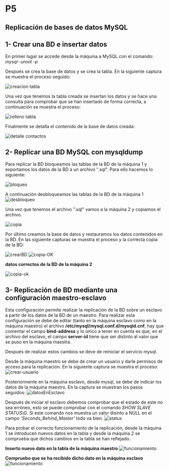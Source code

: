 # P5
## Replicación de bases de datos MySQL

## 1- Crear una BD e insertar datos

En primer lugar se accede desde la máquina a MySQL con el comando:
*mysql -uroot -p*

Después se crea la base de datos y se crea la tabla. En la siguiente captura se muestra el proceso seguido:

![creacion tabla](https://github.com/Jebaal17/SWAP_2018/blob/master/Practicas/imagenes/P5/crear_tabla.png)

Una vez que tenemos la tabla creada se insertan los datos y se hace una consulta para comprobar que se han insertado de forma correcta, a continuación se muestra el proceso:

![relleno tabla](https://github.com/Jebaal17/SWAP_2018/blob/master/Practicas/imagenes/P5/datosInsertados.png)

Finalmente se detalla el contenido de la base de datos creada:

![detalle contactos](https://github.com/Jebaal17/SWAP_2018/blob/master/Practicas/imagenes/P5/detalles.png)

## 2- Replicar una BD MySQL con mysqldump

Para replicar la BD bloqueamos las tablas de la BD de la máquina 1 y exportamos los datos de la BD a un archivo ".sql". Para ello hacemos lo siguiente: 

![bloqueo](https://github.com/Jebaal17/SWAP_2018/blob/master/Practicas/imagenes/P5/replicar.png)

A continuación desbloqueamos las tablas de la BD de la máquina 1
![desbloqueo](https://github.com/Jebaal17/SWAP_2018/blob/master/Practicas/imagenes/P5/desbloqueo-tablas.png)

Una vez que tenemos el archivo ".sql" vamos a la máquina 2 y copiamos el archivo.

![copia](https://github.com/Jebaal17/SWAP_2018/blob/master/Practicas/imagenes/P5/copiaBDm2.png)

Por último creamos la base de datos y restauramos los datos contenidos en la BD. En las siguiente capturas se muestra el proceso y la correcta copia de la BD:

![crearBD](https://github.com/Jebaal17/SWAP_2018/blob/master/Practicas/imagenes/P5/databasem2.png)
![copia-OK](https://github.com/Jebaal17/SWAP_2018/blob/master/Practicas/imagenes/P5/creacionBDm2datos1.png)

**datos correctos de la BD de la máquina 2**

![copia-ok](https://github.com/Jebaal17/SWAP_2018/blob/master/Practicas/imagenes/P5/datosM2.png)

## 3- Replicación de BD mediante una configuración maestro-esclavo

Esta configuración permite realizar la replicación de la BD sobre un esclavo a partir de los datos de la BD de un maestro.
Para realizar esta configuración se debe de editar (tanto en la máquina esclavo como en la máquina maestro) el archivo **/etc/mysql/mysql.conf.d/mysqld.cnf**, hay que comentar el campo **bind-address** y lo único a tener en cuenta es que, en el archivo del esclavo, el campo **server-id** tiene que ser distinto al valor que se puso en la máquina maestra.

Después de realizar estos cambios se deve de reiniciar el servicio mysql.

Desde la máquina maestro se debe de crear un usuario y darle permisos de acceso para la replicación. En la siguiente captura se muestra el proceso:
![crear-usuario](https://github.com/Jebaal17/SWAP_2018/blob/master/Practicas/imagenes/P5/creacionsUSERBD.png)

Posteriormente en la máquina esclavo, desde mysql, se debe de indicar los datos de la máquina maestro. En la captura se muestran los pasos seguidos:
![datosEnEsclavo](https://github.com/Jebaal17/SWAP_2018/blob/master/Practicas/imagenes/P5/datosMAESTROaESCLAVO.png)

Después de iniciar el esclavo debemos comprobar que el estado de este no sea erróneo, esto se puede comprobar con el comando *SHOW SLAVE STATUS\G*. Si este comando nos muestra un valor disinto a NULL en el campo *'Seconds_Behind_Master'* todo va bien.
![status](https://github.com/Jebaal17/SWAP_2018/blob/master/Practicas/imagenes/P5/noerror.png)

Para probar el correcto funcionamiento de la replicación, desde la máquina 1 se introducen nuevos datos en la tabla y desde la máquina 2 se comprueba que dichos cambios en la tabla se han reflejado.

**Inserto nuevo dato en la tabla de la máquina maestro**
![funcionamiento](https://github.com/Jebaal17/SWAP_2018/blob/master/Practicas/imagenes/P5/insertarM1.png)

**Compruebo que se ha recibido dicho dato en la máquina esclavo**
![funcionamiento](https://github.com/Jebaal17/SWAP_2018/blob/master/Practicas/imagenes/P5/datosM2trasInsertar.png)







